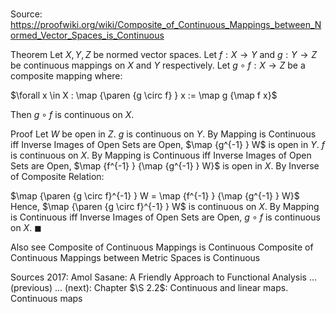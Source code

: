 # 

Source: https://proofwiki.org/wiki/Composite_of_Continuous_Mappings_between_Normed_Vector_Spaces_is_Continuous



Theorem
Let $X, Y, Z$ be normed vector spaces.
Let $f : X \to Y$ and $g : Y \to Z$ be continuous mappings on $X$ and $Y$ respectively.
Let $g \circ f : X \to Z$ be a composite mapping where:

$\forall x \in X : \map {\paren {g \circ f} } x := \map g {\map f x}$

Then $g \circ f$ is continuous on $X$.


Proof
Let $W$ be open in $Z$.
$g$ is continuous on $Y$.
By Mapping is Continuous iff Inverse Images of Open Sets are Open, $\map {g^{-1} } W$ is open in $Y$.
$f$ is continuous on $X$.
By Mapping is Continuous iff Inverse Images of Open Sets are Open, $\map {f^{-1} } {\map {g^{-1} } W}$ is open in $X$.
By Inverse of Composite Relation:

$\map {\paren {g \circ f}^{-1} } W = \map {f^{-1} } {\map {g^{-1} } W}$
Hence, $\map {\paren {g \circ f}^{-1} } W$ is continuous on $X$.
By Mapping is Continuous iff Inverse Images of Open Sets are Open, $g \circ f$ is continuous on $X$.
$\blacksquare$


Also see
Composite of Continuous Mappings is Continuous
Composite of Continuous Mappings between Metric Spaces is Continuous


Sources
2017: Amol Sasane: A Friendly Approach to Functional Analysis ... (previous) ... (next): Chapter $\S 2.2$: Continuous and linear maps. Continuous maps





